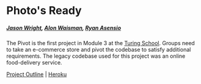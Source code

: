 # Photo's Ready 

##### [Jason Wright](https://github.com/noobjey), [Alon Waisman](https://github.com/mowalon), [Ryan Asensio](https://github.com/rasensio1)

The Pivot is the first project in Module 3 at the [Turing School](http://turing.io). Groups need to 
take an e-commerce store and pivot the codebase to satisfy additional requirements. The legacy codebase used for this project was an online food-delivery service.


[Project Outline](https://github.com/turingschool/lesson_plans/blob/master/ruby_03-professional_rails_applications/the_pivot.md) | [Heroku](https://photosready.herokuapp.com)

